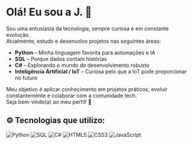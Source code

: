 # Olá! Eu sou a J. 👋

Sou uma entusiasta da tecnologia, sempre curiosa e em constante evolução.  
Atualmente, estudo e desenvolvo projetos nas seguintes áreas:

- **Python** – Minha linguagem favorita para automações e IA  
- **SQL** – Porque dados contam histórias  
- **C#** – Explorando o mundo do desenvolvimento robusto  
- **Inteligência Artificial / IoT** – Curiosa pelo que a IoT pode proporcionar no futuro  

Meu objetivo é aplicar conhecimento em projetos práticos, evoluir constantemente e colaborar com a comunidade tech.  
Seja bem-vindo(a) ao meu perfil! 🚀

## ⚙️ Tecnologias que utilizo:

![Python](https://img.shields.io/badge/Python-3776AB?style=for-the-badge&logo=python&logoColor=white)
![SQL](https://img.shields.io/badge/SQL-4479A1?style=for-the-badge&logo=postgresql&logoColor=white)
![C#](https://img.shields.io/badge/C%23-512BD4?style=for-the-badge&logo=c-sharp&logoColor=white)
![HTML5](https://img.shields.io/badge/HTML5-E34F26?style=for-the-badge&logo=html5&logoColor=white)
![CSS3](https://img.shields.io/badge/CSS3-1572B6?style=for-the-badge&logo=css3&logoColor=white)
![JavaScript](https://img.shields.io/badge/JavaScript-F7DF1E?style=for-the-badge&logo=javascript&logoColor=black)
